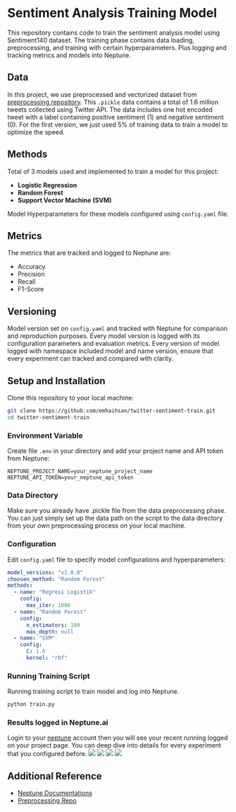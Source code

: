 # Sentiment Analysis Training Model
This repository contains code to train the sentiment analysis model using Sentiment140 dataset. The training phase contains data loading, preprocessing, and training with certain hyperparameters. Plus logging and tracking metrics and models into Neptune.

## Data
In this project, we use preprocessed and vectorized dataset from [preprocessing repository](https://github.com/emhaihsan/twitter-sentiment-preprocessing). This `.pickle` data contains a total of 1.6 million tweets collected using Twitter API. The data includes one hot encoded tweet with a label containing positive sentiment (1) and negative sentiment (0). For the first version, we just used 5% of training data to train a model to optimize the speed.

## Methods

Total of 3 models used and implemented to train a model for this project:
- **Logistic Regression**
- **Random Forest**
- **Support Vector Machine (SVM)**
  
Model Hyperparameters for these models configured using `config.yaml` file.

## Metrics
The metrics that are tracked and logged to Neptune are:
- Accuracy
- Precision
- Recall
- F1-Score

## Versioning
Model version set on `config.yaml` and tracked with Neptune for comparison and reproduction purposes. Every model version is logged with its configuration parameters and evaluation metrics. Every version of model logged with namespace included model and name version, ensure that every experiment can tracked and compared with clarity.


## Setup and Installation
Clone this repository to your local machine:

```bash
git clone https://github.com/emhaihsan/twitter-sentiment-train.git
cd twitter-sentiment-train
```


### Environment Variable
Create file `.env` in your directory and add your project name and API token from Neptune:
```env
NEPTUNE_PROJECT_NAME=your_neptune_project_name
NEPTUNE_API_TOKEN=your_neptune_api_token
```

### Data Directory
Make sure you already have .pickle file from the data preprocessing phase. You can just simply set up the data path on the script to the data directory from your own preprocessing process on your local machine. 

### Configuration

Edit `config.yaml` file to specify model configurations and hyperparameters:

```yaml
model_versions: "v1.0.0"
choosen_method: "Random Forest"
methods:
  - name: "Regresi Logistik"
    config:
      max_iter: 1000
  - name: "Random Forest"
    config:
      n_estimators: 100
      max_depth: null
  - name: "SVM"
    config:
      C: 1.0
      kernel: "rbf"
```

### Running Training Script
Running training script to train model and log into Neptune.

```bash
python train.py
```

### Results logged in Neptune.ai
Login to your [neptune](neptune.ai) account then you will see your recent running logged on your project page. You can deep dive into details for every experiment that you configured before.
![](https://github.com/emhaihsan/twitter-sentiment-train/tree/main/img/img1.png)
![](https://github.com/emhaihsan/twitter-sentiment-train/tree/main/img/img2.png)
![](https://github.com/emhaihsan/twitter-sentiment-train/tree/main/img/img3.png)
![](https://github.com/emhaihsan/twitter-sentiment-train/tree/main/img/img4.png)

## Additional Reference
- [Neptune Documentations](https://docs.neptune.ai/)
- [Preprocessing Repo](https://github.com/emhaihsan/twitter-sentiment-preprocessing)
